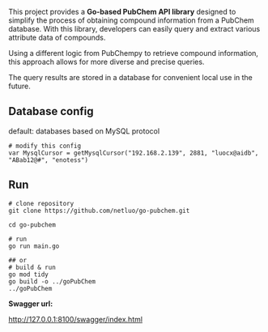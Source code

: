This project provides a **Go-based PubChem API library** designed to simplify the process of obtaining compound information from a PubChem database. With this library, developers can easily query and extract various attribute data of compounds.

Using a different logic from PubChempy to retrieve compound information, this approach allows for more diverse and precise queries.

The query results are stored in a database for convenient local use in the future.
## Database config
default: databases based on MySQL protocol
```shell
# modify this config
var MysqlCursor = getMysqlCursor("192.168.2.139", 2881, "luocx@aidb", "ABab12@#", "enotess")
```

## Run
```shell
# clone repository
git clone https://github.com/netluo/go-pubchem.git

cd go-pubchem

# run
go run main.go

## or
# build & run
go mod tidy
go build -o ../goPubChem
../goPubChem
```

**Swagger url:** 

http://127.0.0.1:8100/swagger/index.html